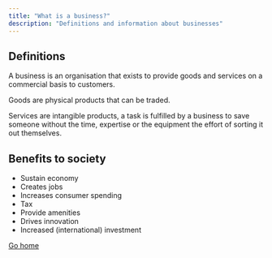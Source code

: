 ```yaml
---
title: "What is a business?"
description: "Definitions and information about businesses"
---
```


## Definitions

A business is an organisation that exists to provide goods and services on a commercial basis to customers.

Goods are physical products that can be traded.

Services are intangible products, a task is fulfilled by a business to save someone without the time, expertise or the equipment the effort of sorting it out themselves.

## Benefits to society
- Sustain economy
- Creates jobs
- Increases consumer spending
- Tax
- Provide amenities
- Drives innovation
- Increased (international) investment


[Go home](templates/_index_)
